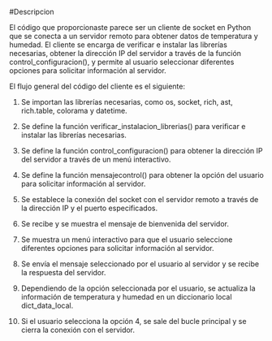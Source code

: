 #Descripcion

El código que proporcionaste parece ser un cliente de socket en Python que se conecta a un servidor remoto para obtener datos de temperatura y humedad. El cliente se encarga de verificar e instalar las librerías necesarias, obtener la dirección IP del servidor a través de la función control_configuracion(), y permite al usuario seleccionar diferentes opciones para solicitar información al servidor.

El flujo general del código del cliente es el siguiente:

1. Se importan las librerías necesarias, como os, socket, rich, ast, rich.table, colorama y datetime.

2. Se define la función verificar_instalacion_librerias() para verificar e instalar las librerías necesarias.

3. Se define la función control_configuracion() para obtener la dirección IP del servidor a través de un menú interactivo.

4. Se define la función mensajecontrol() para obtener la opción del usuario para solicitar información al servidor.

5. Se establece la conexión del socket con el servidor remoto a través de la dirección IP y el puerto especificados.

6. Se recibe y se muestra el mensaje de bienvenida del servidor.

7. Se muestra un menú interactivo para que el usuario seleccione diferentes opciones para solicitar información al servidor.

8. Se envía el mensaje seleccionado por el usuario al servidor y se recibe la respuesta del servidor.

9. Dependiendo de la opción seleccionada por el usuario, se actualiza la información de temperatura y humedad en un diccionario local dict_data_local.

10. Si el usuario selecciona la opción 4, se sale del bucle principal y se cierra la conexión con el servidor.
